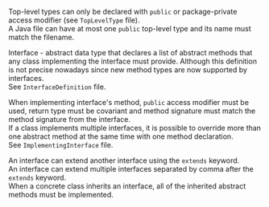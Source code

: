 Top-level types can only be declared with `public` or package-private access modifier (see `TopLevelType` file).\
A Java file can have at most one `public` top-level type and its name must match the filename.

Interface - abstract data type that declares a list of abstract methods that any class implementing the interface must provide.
Although this definition is not precise nowadays since new method types are now supported by interfaces.\
See `InterfaceDefinition` file.

When implementing interface's method, `public` access modifier must be used, return type must be covariant and method signature
must match the method signature from the interface.\
If a class implements multiple interfaces, it is possible to override more than one abstract method at the same time with one 
method declaration.\
See `ImplementingInterface` file.

An interface can extend another interface using the `extends` keyword.\
An interface can extend multiple interfaces separated by comma after the `extends` keyword.\
When a concrete class inherits an interface, all of the inherited abstract methods must be implemented.